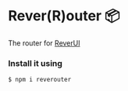 # Rever(R)outer 📦

The router for [ReverUI](https://github.com/PiterWeb/ReverUI/)

### Install it using
    $ npm i reverouter
